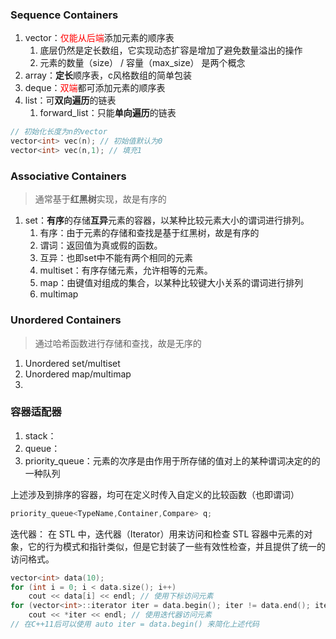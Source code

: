 ### Sequence Containers


1. vector：<font color="#ff0000">仅能从后端</font>添加元素的顺序表
	1. 底层仍然是定长数组，它实现动态扩容是增加了避免数量溢出的操作
	2. 元素的数量（size） / 容量（max_size） 是两个概念
2. array：**定长**顺序表，c风格数组的简单包装
3. deque：<font color="#ff0000">双端</font>都可添加元素的顺序表 
4. list：可**双向遍历**的链表
	1. forward_list：只能**单向遍历**的链表

```c++
// 初始化长度为n的vector
vector<int> vec(n); // 初始值默认为0
vector<int> vec(n,1); // 填充1
```

### Associative Containers
>通常基于**红黑树**实现，故是有序的

1. set：**有序**的存储**互异**元素的容器，以某种比较元素大小的谓词进行排列。
	1. 有序：由于元素的存储和查找是基于红黑树，故是有序的
	2. 谓词：返回值为真或假的函数。
	3. 互异：也即set中不能有两个相同的元素
	4. multiset：有序存储元素，允许相等的元素。
	5. map：由键值对组成的集合，以某种比较键大小关系的谓词进行排列
	6. multimap

### Unordered Containers
>通过哈希函数进行存储和查找，故是无序的

1. Unordered set/multiset
2. Unordered map/multimap
3. 
### 容器适配器
1.  stack：
2. queue：
3. priority_queue：元素的次序是由作用于所存储的值对上的某种谓词决定的的一种队列

上述涉及到排序的容器，均可在定义时传入自定义的比较函数（也即谓词）
```c++
priority_queue<TypeName,Container,Compare> q;

```

迭代器：
在 STL 中，迭代器（Iterator）用来访问和检查 STL 容器中元素的对象，它的行为模式和指针类似，但是它封装了一些有效性检查，并且提供了统一的访问格式。
```c++
vector<int> data(10); 
for (int i = 0; i < data.size(); i++) 
	cout << data[i] << endl; // 使用下标访问元素 
for (vector<int>::iterator iter = data.begin(); iter != data.end(); iter++) 
	cout << *iter << endl; // 使用迭代器访问元素 
// 在C++11后可以使用 auto iter = data.begin() 来简化上述代码

